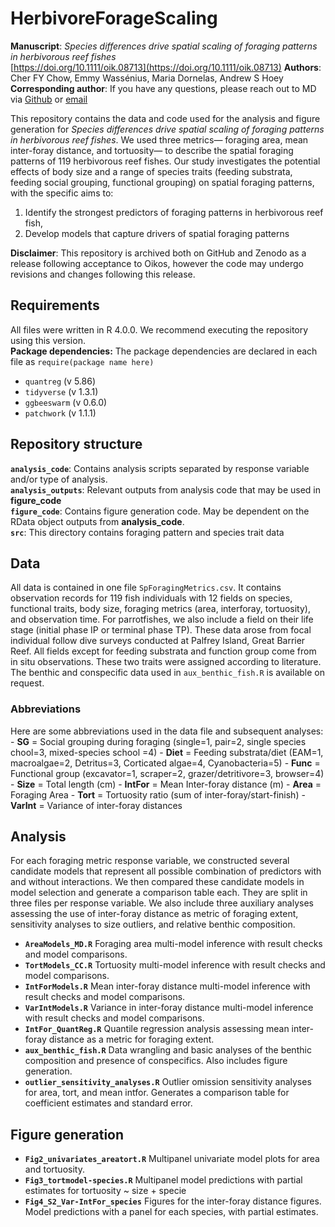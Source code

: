 # HerbivoreForageScaling
**Manuscript**: _Species differences drive spatial scaling of foraging patterns in herbivorous reef fishes_  
[https://doi.org/10.1111/oik.08713](https://doi.org/10.1111/oik.08713)
**Authors**: Cher FY Chow, Emmy Wassénius, Maria Dornelas, Andrew S Hoey  
**Corresponding author**: If you have any questions, please reach out to MD via [Github](https://github.com/maadd) or [email](mailto:maadd@st-andrews.ac.uk)    
  
This repository contains the data and code used for the analysis and figure generation for _Species differences drive spatial scaling of foraging patterns in herbivorous reef fishes_. We used three metrics— foraging area, mean inter-foray distance, and tortuosity— to describe the spatial foraging patterns of 119 herbivorous reef fishes. Our study investigates the potential effects of body size and a range of species traits (feeding substrata, feeding social grouping, functional grouping) on spatial foraging patterns, with the specific aims to:

1. Identify the strongest predictors of foraging patterns in herbivorous reef fish,
2. Develop models that capture drivers of spatial foraging patterns
  
**Disclaimer**: This repository is archived both on GitHub and Zenodo as a release following acceptance to Oikos, however the code may undergo revisions and changes following this release.

## Requirements
All files were written in R 4.0.0. We recommend executing the repository using this version.  
**Package dependencies:**
The package dependencies are declared in each file as `require(package name here)`
- `quantreg` (v 5.86) 
- `tidyverse` (v 1.3.1)
- `ggbeeswarm` (v 0.6.0)
- `patchwork` (v 1.1.1) 

## Repository structure
**`analysis_code`**: Contains analysis scripts separated by response variable and/or type of analysis.  
**`analysis_outputs`**: Relevant outputs from analysis code that may be used in **figure_code**  
**`figure_code`**: Contains figure generation code. May be dependent on the RData object outputs from **analysis_code**.  
**`src`**: This directory contains foraging pattern and species trait data

## Data
All data is contained in one file `SpForagingMetrics.csv`. It contains observation records for 119 fish individuals with 12 fields on species, functional traits, body size, foraging metrics (area, interforay, tortuosity), and observation time. For parrotfishes, we also include a field on their life stage (initial phase IP or terminal phase TP). These data arose from focal individual follow dive surveys conducted at Palfrey Island, Great Barrier Reef. All fields except for feeding substrata and function group come from in situ observations. These two traits were assigned according to literature. The benthic and conspecific data used in `aux_benthic_fish.R` is available on request.

### Abbreviations
Here are some abbreviations used in the data file and subsequent analyses:
    - **SG** = Social grouping during foraging (single=1, pair=2, single species chool=3, mixed-species school =4)
    - **Diet** = Feeding substrata/diet (EAM=1, macroalgae=2, Detritus=3, Corticated algae=4, Cyanobacteria=5)
    - **Func** = Functional group (excavator=1, scraper=2, grazer/detritivore=3, browser=4)
    - **Size** = Total length (cm)
    - **IntFor** = Mean Inter-foray distance (m)
    - **Area** = Foraging Area
    - **Tort** = Tortuosity ratio (sum of inter-foray/start-finish)
    - **VarInt** = Variance of inter-foray distances


## Analysis
For each foraging metric response variable, we constructed several candidate models that represent all possible combination of predictors with and without interactions. We then compared these candidate models in model selection and generate a comparison table each. They are split in three files per response variable. We also include three auxiliary analyses assessing the use of inter-foray distance as metric of foraging extent, sensitivity analyses to size outliers, and relative benthic composition.

- **`AreaModels_MD.R`** Foraging area multi-model inference with result checks and model comparisons.
- **`TortModels_CC.R`** Tortuosity multi-model inference with result checks and model comparisons.
- **`IntForModels.R`** Mean inter-foray distance multi-model inference with result checks and model comparisons.
- **`VarIntModels.R`** Variance in inter-foray distance multi-model inference with result checks and model comparisons.
- **`IntFor_QuantReg.R`** Quantile regression analysis assessing mean inter-foray distance as a metric for foraging extent.
- **`aux_benthic_fish.R`** Data wrangling and basic analyses of the benthic composition and presence of conspecifics. Also includes figure generation.
- **`outlier_sensitivity_analyses.R`** Outlier omission sensitivity analyses for area, tort, and mean intfor. Generates a comparison table for coefficient estimates and standard error.

## Figure generation
- **`Fig2_univariates_areatort.R`** Multipanel univariate model plots for area and tortuosity.
- **`Fig3_tortmodel-species.R`** Multipanel model predictions with partial estimates for tortuosity ~ size + specie
- **`Fig4_S2_Var-IntFor_species`** Figures for the inter-foray distance figures. Model predictions with a panel for each species, with partial estimates.  


